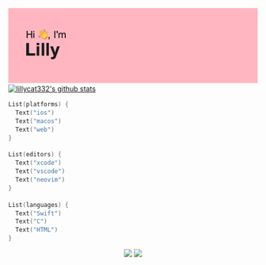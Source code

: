 <img src="header.png">

<a href="https://github.com/lillycat332">
  <img src="https://github-readme-stats.vercel.app/api?username=lillycat332&hide_border=true&show_icons=true" alt="lillycat332's github stats">
</a>

```swift
List(platforms) {
  Text("ios")
  Text("macos")
  Text("web")
}

List(editors) {
  Text("xcode")
  Text("vscode")
  Text("neovim")
}

List(languages) {
  Text("Swift")
  Text("C")
  Text("HTML")
}
```

<p align="center">
  <img src="https://user-images.githubusercontent.com/54189319/144992309-c0352d4a-4135-4eaa-af32-a7f75262a71c.png">
  <img src="https://user-images.githubusercontent.com/54189319/145002463-bdb3ff1e-57b8-4dba-bc20-4fbabb296bf2.png">
</p>

